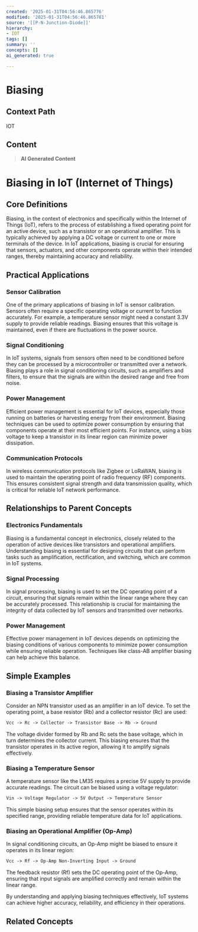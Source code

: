 ```yaml
---
created: '2025-01-31T04:56:46.865776'
modified: '2025-01-31T04:56:46.865781'
source: '[[P-N-Junction-Diode]]'
hierarchy:
- IOT
tags: []
summary: ''
concepts: []
ai_generated: true

---
```


# Biasing

## Context Path
IOT

## Content
> **AI Generated Content**
 # Biasing in IoT (Internet of Things)

## Core Definitions

Biasing, in the context of electronics and specifically within the Internet of Things (IoT), refers to the process of establishing a fixed operating point for an active device, such as a transistor or an operational amplifier. This is typically achieved by applying a DC voltage or current to one or more terminals of the device. In IoT applications, biasing is crucial for ensuring that sensors, actuators, and other components operate within their intended ranges, thereby maintaining accuracy and reliability.

## Practical Applications

### Sensor Calibration

One of the primary applications of biasing in IoT is sensor calibration. Sensors often require a specific operating voltage or current to function accurately. For example, a temperature sensor might need a constant 3.3V supply to provide reliable readings. Biasing ensures that this voltage is maintained, even if there are fluctuations in the power source.

### Signal Conditioning

In IoT systems, signals from sensors often need to be conditioned before they can be processed by a microcontroller or transmitted over a network. Biasing plays a role in signal conditioning circuits, such as amplifiers and filters, to ensure that the signals are within the desired range and free from noise.

### Power Management

Efficient power management is essential for IoT devices, especially those running on batteries or harvesting energy from their environment. Biasing techniques can be used to optimize power consumption by ensuring that components operate at their most efficient points. For instance, using a bias voltage to keep a transistor in its linear region can minimize power dissipation.

### Communication Protocols

In wireless communication protocols like Zigbee or LoRaWAN, biasing is used to maintain the operating point of radio frequency (RF) components. This ensures consistent signal strength and data transmission quality, which is critical for reliable IoT network performance.

## Relationships to Parent Concepts

### Electronics Fundamentals

Biasing is a fundamental concept in electronics, closely related to the operation of active devices like transistors and operational amplifiers. Understanding biasing is essential for designing circuits that can perform tasks such as amplification, rectification, and switching, which are common in IoT systems.

### Signal Processing

In signal processing, biasing is used to set the DC operating point of a circuit, ensuring that signals remain within the linear range where they can be accurately processed. This relationship is crucial for maintaining the integrity of data collected by IoT sensors and transmitted over networks.

### Power Management

Effective power management in IoT devices depends on optimizing the biasing conditions of various components to minimize power consumption while ensuring reliable operation. Techniques like class-AB amplifier biasing can help achieve this balance.

## Simple Examples

### Biasing a Transistor Amplifier

Consider an NPN transistor used as an amplifier in an IoT device. To set the operating point, a base resistor (Rb) and a collector resistor (Rc) are used:

```markdown
Vcc -> Rc -> Collector -> Transistor Base -> Rb -> Ground
```

The voltage divider formed by Rb and Rc sets the base voltage, which in turn determines the collector current. This biasing ensures that the transistor operates in its active region, allowing it to amplify signals effectively.

### Biasing a Temperature Sensor

A temperature sensor like the LM35 requires a precise 5V supply to provide accurate readings. The circuit can be biased using a voltage regulator:

```markdown
Vin -> Voltage Regulator -> 5V Output -> Temperature Sensor
```

This simple biasing setup ensures that the sensor operates within its specified range, providing reliable temperature data for IoT applications.

### Biasing an Operational Amplifier (Op-Amp)

In signal conditioning circuits, an Op-Amp might be biased to ensure it operates in its linear region:

```markdown
Vcc -> Rf -> Op-Amp Non-Inverting Input -> Ground
```

The feedback resistor (Rf) sets the DC operating point of the Op-Amp, ensuring that input signals are amplified correctly and remain within the linear range.

By understanding and applying biasing techniques effectively, IoT systems can achieve higher accuracy, reliability, and efficiency in their operations.

## Related Concepts

